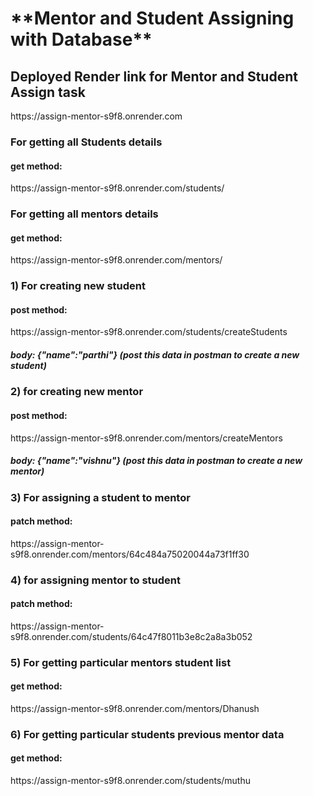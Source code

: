 <h1>**Mentor and Student Assigning with Database**</h1>


<h2>Deployed Render link for Mentor and Student Assign task</h2>
https://assign-mentor-s9f8.onrender.com


<h3>For getting all Students details</h3>
<h4>get method:</h4> https://assign-mentor-s9f8.onrender.com/students/

<h3>For getting all mentors details</h3>
<h4>get method: </h4> https://assign-mentor-s9f8.onrender.com/mentors/

<h3>1) For creating new student</h3>
<h4>post method:</h4> https://assign-mentor-s9f8.onrender.com/students/createStudents
<h5>body: {"name":"parthi"} <span>(post this data in postman to create a new student)</span></h5>

<h3>2) for creating new mentor</h3>
<h4>post method: </h4> https://assign-mentor-s9f8.onrender.com/mentors/createMentors
<h5>body: {"name":"vishnu"} <span>(post this data in postman to create a new mentor)</span></h5>


<h3>3) For assigning a student to mentor</h3>
<h4>patch method: </h4> https://assign-mentor-s9f8.onrender.com/mentors/64c484a75020044a73f1ff30

<h3>4) for assigning mentor to student</h3>
<h4>patch method: </h4> https://assign-mentor-s9f8.onrender.com/students/64c47f8011b3e8c2a8a3b052

<h3>5) For getting particular mentors student list</h3>
<h4>get method: </h4> https://assign-mentor-s9f8.onrender.com/mentors/Dhanush

<h3>6) For getting particular students previous mentor data</h3>
<h4>get method: </h4> https://assign-mentor-s9f8.onrender.com/students/muthu

